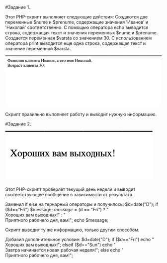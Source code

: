 #Задание 1.

Этот PHP-скрипт выполняет следующие действия:
Создаются две переменные $nume и $prenume, содержащие значения 'Иванов' и 'Николай' соответственно.
С помощью оператора echo выводится строка, содержащая текст и значения переменных $nume и $prenume.
Создается переменная $varsta со значением 30.
С использованием оператора print выводится еще одна строка, содержащая текст и значение переменной $varsta.

![alt text](images/image1.png)

Скрипт правильно выполняет работу и выводит нужную информацию.

#Задание 2.

![alt text](images/image2.png)

Этот PHP-скрипт проверяет текущий день недели и выводит соответствующее сообщение в зависимости от результата.


Заменил if else на тернарный операторы и получилось:
$d=date("D");
if ($d=="Fri")
$message;
$message = ($d == "Fri") ? "<br />Хороших вам выходных!" : "<br />Приятного рабочего дня, вам!";
echo $message;

Скрипт выводит ту же информацию, только другим способом.

Добавил дополнительное условие:
$d=date("D");
if ($d=="Fri")
echo "<br />Хороших вам выходных!";
elseif ($d=="Sun")
echo "<br />Завтра начинается новая рабочая 
неделя!";
else
echo "<br />Приятного рабочего дня, вам!";